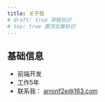 ```yaml
---
title: 关于我
# draft: true 草稿标识
# top: true 置顶文章标识
---
```


## 基础信息

- 前端开发
- 工作5年
- 联系我： arronf2e@163.com
